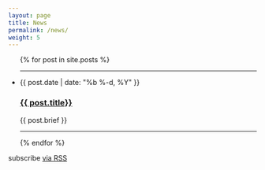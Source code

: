 ```yaml
---
layout: page
title: News
permalink: /news/
weight: 5
---
```


<!-- <div class="news"> -->


 <ul class="post-list">
{% for post in site.posts %}
<hr class="seperator">
<li> 
<span class="post-meta">{{ post.date | date: "%b %-d, %Y" }}</span> 
<h3> <a class="post-link" href="{{ post.url | prepend: site.baseurl }}">{{ post.title}}</a> </h3> 
<span class="post-brief">{{ post.brief }} 
</li>
<hr class="seperator">
{% endfor %}
</ul>

<p class="rss-subscribe">subscribe <a href="{{ "/feed.xml" | prepend: site.baseurl }}">via RSS</a></p>

<!-- </div> -->

